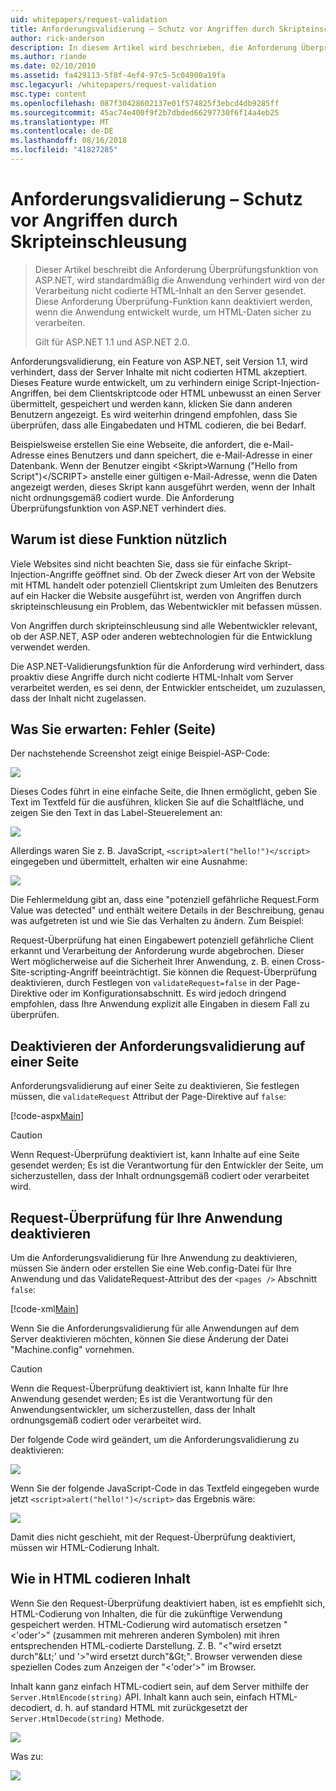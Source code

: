 ```yaml
---
uid: whitepapers/request-validation
title: Anforderungsvalidierung – Schutz vor Angriffen durch Skripteinschleusung | Microsoft-Dokumentation
author: rick-anderson
description: In diesem Artikel wird beschrieben, die Anforderung Überprüfungsfunktion von ASP.NET, wird standardmäßig die Anwendung verhindert wird von der Verarbeitung nicht codierte HTML-Inhalt senden...
ms.author: riande
ms.date: 02/10/2010
ms.assetid: fa429113-5f8f-4ef4-97c5-5c04900a19fa
msc.legacyurl: /whitepapers/request-validation
msc.type: content
ms.openlocfilehash: 087f30428602137e01f574825f3ebcd4db9285ff
ms.sourcegitcommit: 45ac74e400f9f2b7dbded66297730f6f14a4eb25
ms.translationtype: MT
ms.contentlocale: de-DE
ms.lasthandoff: 08/16/2018
ms.locfileid: "41827285"
---
```

<a name="request-validation---preventing-script-attacks"></a>Anforderungsvalidierung – Schutz vor Angriffen durch Skripteinschleusung
====================
> Dieser Artikel beschreibt die Anforderung Überprüfungsfunktion von ASP.NET, wird standardmäßig die Anwendung verhindert wird von der Verarbeitung nicht codierte HTML-Inhalt an den Server gesendet. Diese Anforderung Überprüfung-Funktion kann deaktiviert werden, wenn die Anwendung entwickelt wurde, um HTML-Daten sicher zu verarbeiten.
> 
> Gilt für ASP.NET 1.1 und ASP.NET 2.0.


Anforderungsvalidierung, ein Feature von ASP.NET, seit Version 1.1, wird verhindert, dass der Server Inhalte mit nicht codierten HTML akzeptiert. Dieses Feature wurde entwickelt, um zu verhindern einige Script-Injection-Angriffen, bei dem Clientskriptcode oder HTML unbewusst an einen Server übermittelt, gespeichert und werden kann, klicken Sie dann anderen Benutzern angezeigt. Es wird weiterhin dringend empfohlen, dass Sie überprüfen, dass alle Eingabedaten und HTML codieren, die bei Bedarf.

Beispielsweise erstellen Sie eine Webseite, die anfordert, die e-Mail-Adresse eines Benutzers und dann speichert, die e-Mail-Adresse in einer Datenbank. Wenn der Benutzer eingibt &lt;Skript&gt;Warnung ("Hello from Script")&lt;/SCRIPT&gt; anstelle einer gültigen e-Mail-Adresse, wenn die Daten angezeigt werden, dieses Skript kann ausgeführt werden, wenn der Inhalt nicht ordnungsgemäß codiert wurde. Die Anforderung Überprüfungsfunktion von ASP.NET verhindert dies.

## <a name="why-this-feature-is-useful"></a>Warum ist diese Funktion nützlich

Viele Websites sind nicht beachten Sie, dass sie für einfache Skript-Injection-Angriffe geöffnet sind. Ob der Zweck dieser Art von der Website mit HTML handelt oder potenziell Clientskript zum Umleiten des Benutzers auf ein Hacker die Website ausgeführt ist, werden von Angriffen durch skripteinschleusung ein Problem, das Webentwickler mit befassen müssen.

Von Angriffen durch skripteinschleusung sind alle Webentwickler relevant, ob der ASP.NET, ASP oder anderen webtechnologien für die Entwicklung verwendet werden.

Die ASP.NET-Validierungsfunktion für die Anforderung wird verhindert, dass proaktiv diese Angriffe durch nicht codierte HTML-Inhalt vom Server verarbeitet werden, es sei denn, der Entwickler entscheidet, um zuzulassen, dass der Inhalt nicht zugelassen.

## <a name="what-to-expect-error-page"></a>Was Sie erwarten: Fehler (Seite)

Der nachstehende Screenshot zeigt einige Beispiel-ASP-Code:

![](request-validation/_static/image1.png)

Dieses Codes führt in eine einfache Seite, die Ihnen ermöglicht, geben Sie Text im Textfeld für die ausführen, klicken Sie auf die Schaltfläche, und zeigen Sie den Text in das Label-Steuerelement an:

![](request-validation/_static/image2.png)

Allerdings waren Sie z. B. JavaScript, `<script>alert("hello!")</script>` eingegeben und übermittelt, erhalten wir eine Ausnahme:

![](request-validation/_static/image3.png)

Die Fehlermeldung gibt an, dass eine "potenziell gefährliche Request.Form Value was detected" und enthält weitere Details in der Beschreibung, genau was aufgetreten ist und wie Sie das Verhalten zu ändern. Zum Beispiel:

Request-Überprüfung hat einen Eingabewert potenziell gefährliche Client erkannt und Verarbeitung der Anforderung wurde abgebrochen. Dieser Wert möglicherweise auf die Sicherheit Ihrer Anwendung, z. B. einen Cross-Site-scripting-Angriff beeinträchtigt. Sie können die Request-Überprüfung deaktivieren, durch Festlegen von `validateRequest=false` in der Page-Direktive oder im Konfigurationsabschnitt. Es wird jedoch dringend empfohlen, dass Ihre Anwendung explizit alle Eingaben in diesem Fall zu überprüfen.

## <a name="disabling-request-validation-on-a-page"></a>Deaktivieren der Anforderungsvalidierung auf einer Seite

Anforderungsvalidierung auf einer Seite zu deaktivieren, Sie festlegen müssen, die `validateRequest` Attribut der Page-Direktive auf `false`:

[!code-aspx[Main](request-validation/samples/sample1.aspx)]

> [!CAUTION]
> Wenn Request-Überprüfung deaktiviert ist, kann Inhalte auf eine Seite gesendet werden; Es ist die Verantwortung für den Entwickler der Seite, um sicherzustellen, dass der Inhalt ordnungsgemäß codiert oder verarbeitet wird.

## <a name="disabling-request-validation-for-your-application"></a>Request-Überprüfung für Ihre Anwendung deaktivieren

Um die Anforderungsvalidierung für Ihre Anwendung zu deaktivieren, müssen Sie ändern oder erstellen Sie eine Web.config-Datei für Ihre Anwendung und das ValidateRequest-Attribut des der `<pages />` Abschnitt `false`:

[!code-xml[Main](request-validation/samples/sample2.xml)]

Wenn Sie die Anforderungsvalidierung für alle Anwendungen auf dem Server deaktivieren möchten, können Sie diese Änderung der Datei "Machine.config" vornehmen.

> [!CAUTION]
> Wenn die Request-Überprüfung deaktiviert ist, kann Inhalte für Ihre Anwendung gesendet werden; Es ist die Verantwortung für den Anwendungsentwickler, um sicherzustellen, dass der Inhalt ordnungsgemäß codiert oder verarbeitet wird.

Der folgende Code wird geändert, um die Anforderungsvalidierung zu deaktivieren:

![](request-validation/_static/image4.png)

Wenn Sie der folgende JavaScript-Code in das Textfeld eingegeben wurde jetzt `<script>alert("hello!")</script>` das Ergebnis wäre:

![](request-validation/_static/image5.png)

Damit dies nicht geschieht, mit der Request-Überprüfung deaktiviert, müssen wir HTML-Codierung Inhalt.

## <a name="how-to-html-encode-content"></a>Wie in HTML codieren Inhalt

Wenn Sie den Request-Überprüfung deaktiviert haben, ist es empfiehlt sich, HTML-Codierung von Inhalten, die für die zukünftige Verwendung gespeichert werden. HTML-Codierung wird automatisch ersetzen "&lt;'oder'&gt;" (zusammen mit mehreren anderen Symbolen) mit ihren entsprechenden HTML-codierte Darstellung. Z. B. "&lt;"wird ersetzt durch"&amp;Lt;' und '&gt;"wird ersetzt durch"&amp;Gt;". Browser verwenden diese speziellen Codes zum Anzeigen der "&lt;'oder'&gt;" im Browser.

Inhalt kann ganz einfach HTML-codiert sein, auf dem Server mithilfe der `Server.HtmlEncode(string)` API. Inhalt kann auch sein, einfach HTML-decodiert, d. h. auf standard HTML mit zurückgesetzt der `Server.HtmlDecode(string)` Methode.

![](request-validation/_static/image6.png)

Was zu:

![](request-validation/_static/image7.png)

